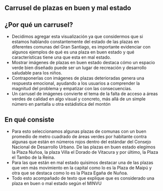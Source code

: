 ## Carrusel de plazas en buen y mal estado
## ¿Por qué un carrusel? 
- Decidimos agregar esta visualización ya que considermos que si estamos hablando constantemente del estado de las plazas en diferentes comunas del Gran Santiago, es importante evidenciar con algunos ejemplos de qué es una plaza en buen estado y qué características tiene una que esta en mal estado.
- Mostrar imágenes de plazas en buen estado destaca cómo un espacio verde bien diseñado puede ser un lugar de recreación y desarrollo saludable para los niños.
- Contraponerlas con imágenes de plazas deterioradas genera una respuesta emocional, ayudando a los usuarios a comprender la magnitud del problema y empatizar con las consecuencias.
- Un carrusel de imágenes convierte el tema de la falta de acceso a áreas verdes de calidad en algo visual y concreto, más allá de un simple número en pantalla u otra estádistica del montón
## En qué consiste
- Para esto seleccionamos algunas plazas de comunas con un buen promedio de metro cuadrado de áreas verdes por habitante contra algunas que están en números rojos dentro del estándar del Consejo Nacional de Desarrollo Urbano. De las plazas en buen estado elegimos la Plaza Nuñoa, la plaza Villa el Dorado de Vitacura y por último, la Plaza el Tambo de la Reina. 
- Para las que están en mal estado quisimos destacar una de las plazas que ven más movimiento en la capital como lo es la Plaza de Maipú y otra que se destaca como lo es la Plaza Egaña de Nuñoa.
- Todo esto acompañado de texto que explique que es considerado una plaza en buen o mal estado según el MINVU
